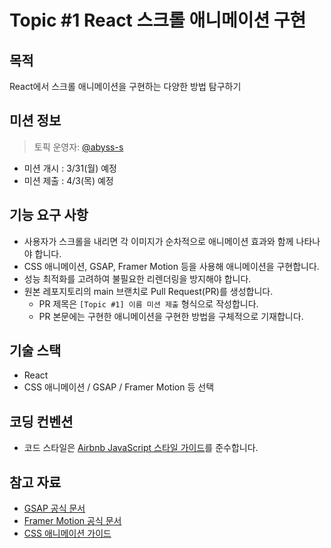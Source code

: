 # Topic #1 React 스크롤 애니메이션 구현

## 목적

React에서 스크롤 애니메이션을 구현하는 다양한 방법 탐구하기

## 미션 정보

> 토픽 운영자: [@abyss-s](https://github.com/abyss-s)

- 미션 개시 : 3/31(월) 예정
- 미션 제출 : 4/3(목) 예정

## 기능 요구 사항

- 사용자가 스크롤을 내리면 각 이미지가 순차적으로 애니메이션 효과와 함께 나타나야 합니다.
- CSS 애니메이션, GSAP, Framer Motion 등을 사용해 애니메이션을 구현합니다.
- 성능 최적화를 고려하여 불필요한 리렌더링을 방지해야 합니다.
- 원본 레포지토리의 main 브랜치로 Pull Request(PR)를 생성합니다.
  - PR 제목은 `[Topic #1] 이름 미션 제출` 형식으로 작성합니다.
  - PR 본문에는 구현한 애니메이션을 구현한 방법을 구체적으로 기재합니다.

## 기술 스택

- React
- CSS 애니메이션 / GSAP / Framer Motion 등 선택

## 코딩 컨벤션

- 코드 스타일은 [Airbnb JavaScript 스타일 가이드](https://github.com/airbnb/javascript)를 준수합니다.

## 참고 자료

- [GSAP 공식 문서](https://greensock.com/docs/)
- [Framer Motion 공식 문서](https://www.framer.com/motion/)
- [CSS 애니메이션 가이드](https://developer.mozilla.org/en-US/docs/Web/CSS/CSS_Animations)
